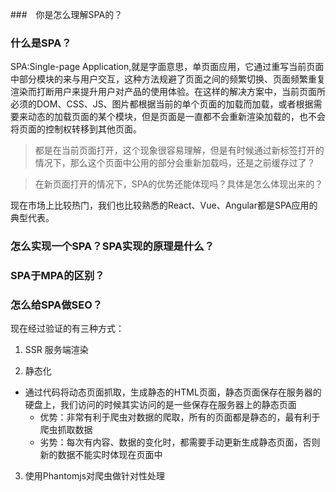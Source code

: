 ###　你是怎么理解SPA的？

### 什么是SPA？

SPA:Single-page Application,就是字面意思，单页面应用，它通过重写当前页面中部分模块的来与用户交互，这种方法规避了页面之间的频繁切换、页面频繁重复渲染而打断用户来提升用户对产品的使用体验。在这样的解决方案中，当前页面所必须的DOM、CSS、JS、图片都根据当前的单个页面的加载而加载，或者根据需要来动态的加载页面的某个模块，但是页面是一直都不会重新渲染加载的，也不会将页面的控制权转移到其他页面。

> 都是在当前页面打开，这个现象很容易理解，但是有时候通过新标签打开的情况下，那么这个页面中公用的部分会重新加载吗，还是之前缓存过了？

> 在新页面打开的情况下，SPA的优势还能体现吗？具体是怎么体现出来的？

现在市场上比较热门，我们也比较熟悉的React、Vue、Angular都是SPA应用的典型代表。

### 怎么实现一个SPA？SPA实现的原理是什么？


### SPA于MPA的区别？


### 怎么给SPA做SEO？

现在经过验证的有三种方式：

1. SSR 服务端渲染

2. 静态化

* 通过代码将动态页面抓取，生成静态的HTML页面，静态页面保存在服务器的硬盘上，我们访问的时候其实访问的是一些保存在服务器上的静态页面
  * 优势：非常有利于爬虫对数据的爬取，所有的页面都是静态的，最有利于爬虫抓取数据
  * 劣势：每次有内容、数据的变化时，都需要手动更新生成静态页面，否则新的数据不能实时体现在页面中

3. 使用Phantomjs对爬虫做针对性处理